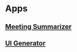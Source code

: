 # Apps

## [Meeting Summarizer](chat-summarizer/README.md)

## [UI Generator](ui-generator/README.md)

